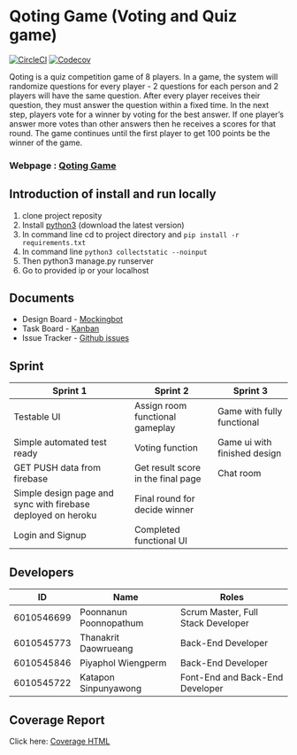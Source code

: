 # Qoting Game (Voting and Quiz game)
[![CircleCI](https://circleci.com/gh/thanakritfluk/qoting.svg?style=svg)](https://circleci.com/gh/thanakritfluk/qoting)
 [![Codecov](https://codecov.io/gh/thanakritfluk/qoting/branch/dev-test-circleci/graph/badge.svg)](https://codecov.io/gh/thanakritfluk/qoting)
 
Qoting is a quiz competition game of 8 players. In a game, the system will randomize questions for every player - 2 questions for each person and 2 players will have the same question. After every player receives their question, they must answer the question within a fixed time. In the next step, players vote for a winner by voting for the best answer. If one player’s answer  more votes than other answers then he receives a scores for that round. The game continues until the first player to get 100 points be the winner of the game.
### Webpage : [Qoting Game](https://qoting-postgre.herokuapp.com/)

## Introduction of install and run locally
1. clone project reposity
2. Install [python3](https://www.python.org/downloads/) (download the latest version)
3. In command line cd to project directory and `pip install -r requirements.txt`
4. In command line `python3 collectstatic --noinput`
5. Then python3 manage.py runserver
6. Go to provided ip or your localhost

## Documents

- Design Board - [Mockingbot](https://mockingbot.in/app/gKG93IyiYY4PIaKeLOYHpRuXI8VgwvS)
- Task Board - [Kanban](https://github.com/thanakritfluk/qoting/projects/1)  
- Issue Tracker - [Github issues](https://github.com/thanakritfluk/qoting/issues)


## Sprint

Sprint 1                        |   Sprint 2                                 |  Sprint 3
--------------------------------|--------------------------------------------|-------------------------
Testable UI                     | Assign room functional gameplay| Game with fully functional
Simple automated test ready            | Voting function                    | Game ui with finished design
GET PUSH data from firebase |      Get result score in the final page                       | Chat room
Simple design page and sync with firebase deployed on heroku  | Final round for decide winner                                          |
Login and Signup                |                  Completed functional UI                           |

## Developers

ID           |           Name           |               Roles
-------------|--------------------------|-------------------------------------
6010546699   |   Poonnanun Poonnopathum |  Scrum Master, Full Stack Developer
6010545773   |   Thanakrit Daowrueang   |  Back-End Developer
6010545846   |   Piyaphol Wiengperm     |  Back-End Developer
6010545722   |   Katapon Sinpunyawong   |  Font-End and Back-End Developer

## Coverage Report

Click here: [Coverage HTML](/Users/spark/PycharmProjects/qoting/coverage_html_report/index.html)